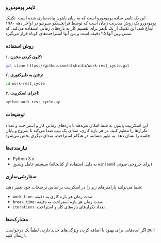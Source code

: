 ### تایمر پومودورو

این یک تایمر ساده پومودورو است که به زبان پایتون پیاده‌سازی شده است. تکنیک پومودورو یک روش مدیریت زمان است که توسط فرانچسکو سیریلو در اواخر دهه ۱۹۸۰ ابداع شد. این تکنیک از یک تایمر برای تقسیم کار به بازه‌های زمانی استفاده می‌کند، که سنتی‌ترین آنها ۲۵ دقیقه است و بین آنها استراحت‌های کوتاه قرار می‌گیرد.

### روش استفاده

۱. **کلون کردن مخزن:**
   ```bash
   git clone https://github.com/afshin3a/work-rest_cycle.git
   ```

۲. **رفتن به دایرکتوری:**
   ```bash
   cd work-rest_cycle
   ```

۳. **اجرای اسکریپت:**
   ```bash
   python work-rest_cycle.py
   ```

### توضیحات

این اسکریپت پایتون به شما امکان می‌دهد تا بازه‌های زمانی کار و استراحت و تعداد تکرارها را تنظیم کنید. در هر بازه کاری، صدای یک بیپ صدا می‌کند تا شروع و پایان جلسه را نشان دهد. به طور مشابه، در هنگام استراحت، صدای دیگری پخش می‌شود.

### نیازمندی‌ها

- Python 3.x
- سیستم عامل ویندوز (به دلیل استفاده از کتابخانه `winsound` برای خروجی صوتی)

### سفارشی‌سازی

شما می‌توانید پارامترهای زیر را در اسکریپت براساس ترجیحات خود تغییر دهید:

- `work_time`: مدت زمان هر بازه کاری به دقیقه.
- `break_time`: مدت زمان هر بازه استراحت به دقیقه.
- `iterations`: تعداد تکرارهای بازه‌های کار و استراحت.




### مشارکت‌ها

اگر ایده‌هایی برای بهبود یا اضافه کردن ویژگی‌های جدید دارید، لطفاً یک درخواست pull ارسال کنید.
